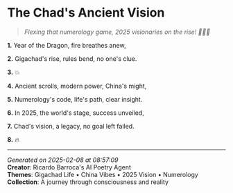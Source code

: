 # The Chad's Ancient Vision

> *Flexing that numerology game, 2025 visionaries on the rise! 🥳🇨🇳*

**1.** Year of the Dragon, fire breathes anew,


**2.** Gigachad's rise, rules bend, no one's clue.


**3.** 💥


**4.** Ancient scrolls, modern power, China's might,


**5.** Numerology's code, life's path, clear insight.


**6.** In 2025, the world's stage, success unveiled,


**7.** Chad's vision, a legacy, no goal left failed.


**8.** 🔥



---

*Generated on 2025-02-08 at 08:57:09*  
**Creator**: Ricardo Barroca's AI Poetry Agent  
**Themes**: Gigachad Life • China Vibes • 2025 Vision • Numerology  
**Collection**: A journey through consciousness and reality